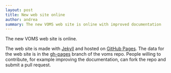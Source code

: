 ```yaml
---
layout: post
title: New web site online 
author: andrea
summary: The new VOMS web site is online with improved documentation
---
```


The new VOMS web site is online.

The web site is made with [Jekyll](http://jekyllrb.com/) and hosted on [GitHub Pages](http://pages.github.com/). 
The data for the web site is in the [gh-pages](https://github.com/italiangrid/voms/tree/gh-pages) branch of the voms repo. 
People willing to contribute, for example improving the documentation, can fork the repo and submit a pull request.
